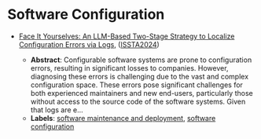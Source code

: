 # Software Configuration

- [Face It Yourselves: An LLM-Based Two-Stage Strategy to Localize Configuration Errors via Logs](../venues/ISSTA2024/paper_1.md), ([ISSTA2024](../venues/ISSTA2024/README.md))

  - **Abstract**: Configurable software systems are prone to configuration errors, resulting in significant losses to companies. However, diagnosing these errors is challenging due to the vast and complex configuration space. These errors pose significant challenges for both experienced maintainers and new end-users, particularly those without access to the source code of the software systems. Given that logs are e...
  - **Labels**: [software maintenance and deployment](software_maintenance_and_deployment.md), [software configuration](software_configuration.md)
